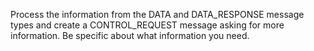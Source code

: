Process the information from the DATA and DATA_RESPONSE message types and create a CONTROL_REQUEST message asking for more information. Be specific about what information you need. 
